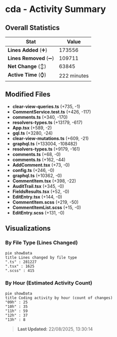 # cda - Activity Summary 

## Overall Statistics

| Stat                   | Value                                                             |
| ---------------------- | ----------------------------------------------------------------- |
| **Lines Added** (➕)   | 173556                                          |
| **Lines Removed** (➖) | 109711                                        |
| **Net Change** (↕)    | 63845                |
| **Active Time** (⌚)   | 222 minutes |


## Modified Files
- **clear-view-queries.ts** (+735, -1)
- **CommentService.test.ts** (+426, -117)
- **comments.ts** (+340, -170)
- **resolvers-types.ts** (+13179, -617)
- **App.tsx** (+589, -2)
- **gql.ts** (+3280, -24)
- **clear-view-mutations.ts** (+609, -21)
- **graphql.ts** (+133004, -108482)
- **resolvers-types.ts** (+9179, -161)
- **comments.ts** (+68, -0)
- **comments.ts** (+162, -44)
- **AddComment.tsx** (+73, -0)
- **config.ts** (+246, -0)
- **graphql.ts** (+10362, -0)
- **CommentItem.tsx** (+398, -22)
- **AuditTrail.tsx** (+345, -0)
- **FieldsResults.tsx** (+52, -0)
- **EditEntry.tsx** (+144, -0)
- **CommentItem.scss** (+219, -50)
- **CommentItemList.scss** (+15, -0)
- **EditEntry.scss** (+131, -0)

## Visualizations

### By File Type (Lines Changed)

```mermaid
pie showData
title Lines changed by file type
".ts" : 281227
".tsx" : 1625
".scss" : 415
```

### By Hour (Estimated Activity Count)

```mermaid
pie showData
title Coding activity by hour (count of changes)
"09h" : 25
"10h" : 35
"11h" : 59
"12h" : 37
"13h" : 8
```


> **Last Updated:** 22/08/2025, 13:30:14